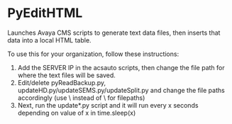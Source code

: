 # PyEditHTML
Launches Avaya CMS scripts to generate text data files, then inserts that data into a local HTML table.

To use this for your organization, follow these instructions:
1. Add the SERVER IP in the acsauto scripts, then change the file path for where the text files will be saved.
2. Edit/delete pyReadBackup.py, updateHD.py/updateSEMS.py/updateSplit.py and change the file paths accordingly (use \\ instead of \ for filepaths)
3. Next, run the update*.py script and it will run every x seconds depending on value of x in time.sleep(x)
